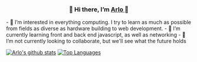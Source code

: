 <h3 align='center'>
👋 Hi there, I’m <a href='https://www.arlo-filley.dev'> Arlo </a> 👋
</h3>
- 👀 I’m interested in everything computing. I try to learn as much as possible from fields as diverse as hardware building to web development.
- 🌱 I’m currently learning front and back end javascript, as well as networking
- 💞️ I’m not currently looking to collaborate, but we'll see what the future holds

[![Arlo's github stats](https://github-readme-stats.vercel.app/api?username=arlofilley)](https://github.com/yushi1007)
[![Top Languages](https://github-readme-stats.vercel.app/api/top-langs/?username=arlofilley&layout=compact)](https://github.com/yushi1007)
<!---
ArloFilley/ArloFilley is a ✨ special ✨ repository because its `README.md` (this file) appears on your GitHub profile.
You can click the Preview link to take a look at your changes.
- 📫 How to reach me
<img align="center" src="https://user-images.githubusercontent.com/104267514/165076399-1d347132-e735-4237-acce-00ee8fc3e35e.png" alt="my Banner">
--->

